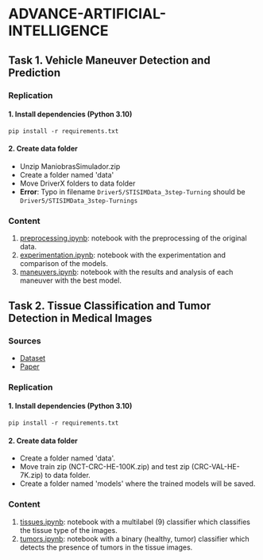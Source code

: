 # ADVANCE-ARTIFICIAL-INTELLIGENCE
## Task 1. Vehicle Maneuver Detection and Prediction

### Replication

#### 1. Install dependencies (Python 3.10)
```
pip install -r requirements.txt
```

#### 2. Create data folder
- Unzip ManiobrasSimulador.zip
- Create a folder named 'data'
- Move DriverX folders to data folder
- **Error**: Typo in filename `Driver5/STISIMData_3step-Turning` should be `Driver5/STISIMData_3step-Turnings`

### Content
1.  [preprocessing.ipynb](https://github.com/MaximoRdz/ADVANCE-ARTIFICIAL-INTELLIGENCE/blob/main/p1/preprocessing.ipynb): notebook with the preprocessing of the original data.
2.  [experimentation.ipynb](https://github.com/MaximoRdz/ADVANCE-ARTIFICIAL-INTELLIGENCE/blob/main/p1/experimentation.ipynb): notebook with the experimentation and comparison of the models.
3.  [maneuvers.ipynb](https://github.com/MaximoRdz/ADVANCE-ARTIFICIAL-INTELLIGENCE/blob/main/p1/maneuvers.ipynb): notebook with the results and analysis of each maneuver with the best model.


## Task 2. Tissue Classification and Tumor Detection in Medical Images

### Sources
- [Dataset](https://zenodo.org/records/1214456)
- [Paper](https://www.nature.com/articles/s41591-019-0462-y)

### Replication

#### 1. Install dependencies (Python 3.10)
```
pip install -r requirements.txt
```

#### 2. Create data folder
- Create a folder named 'data'.
- Move train zip (NCT-CRC-HE-100K.zip) and test zip (CRC-VAL-HE-7K.zip) to data folder.
- Create a folder named 'models' where the trained models will be saved.


### Content
1.  [tissues.ipynb](https://github.com/MaximoRdz/ADVANCE-ARTIFICIAL-INTELLIGENCE/blob/main/p2/tissues.ipynb): notebook with a multilabel (9) classifier which classifies the tissue type of the images.
2.  [tumors.ipynb](https://github.com/MaximoRdz/ADVANCE-ARTIFICIAL-INTELLIGENCE/blob/main/p2/tumors.ipynb): notebook with a binary (healthy, tumor) classifier which detects the presence of tumors in the tissue images.